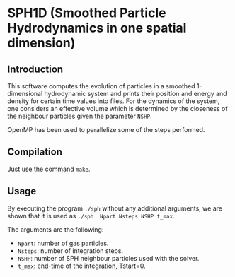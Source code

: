 # SPH1D (Smoothed Particle Hydrodynamics in one spatial dimension)

## Introduction

This software computes the evolution of particles in a
smoothed 1-dimensional hydrodynamic system and prints
their position and energy and density for
certain time values into files. For the
dynamics of the system, one considers an
effective volume which is determined by
the closeness of the neighbour particles
given the parameter `NSHP`. 

OpenMP has been used to parallelize some of the steps performed.

## Compilation

Just use the command `make`.

## Usage

By executing the program `./sph` without any additional arguments, 
we are shown that it is used as `./sph  Npart Nsteps NSHP t_max`.


The arguments are the following:
* `Npart`: number of gas particles.
* `Nsteps`: number of integration steps.
* `NSHP`: number of SPH neighbour particles used with the solver.
* `t_max`: end-time of the integration, Tstart=0.
